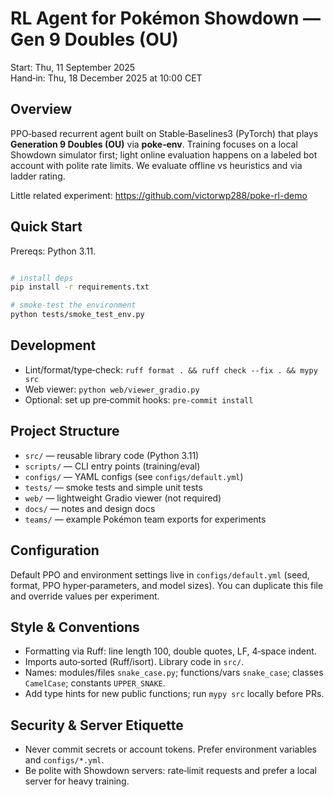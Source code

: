 # RL Agent for Pokémon Showdown — Gen 9 Doubles (OU)

Start: Thu, 11 September 2025  
Hand‑in: Thu, 18 December 2025 at 10:00 CET

## Overview
PPO‑based recurrent agent built on Stable‑Baselines3 (PyTorch) that plays
**Generation 9 Doubles (OU)** via **poke‑env**. Training focuses on a local
Showdown simulator first; light online evaluation happens on a labeled bot
account with polite rate limits. We evaluate offline vs heuristics and via
ladder rating.

Little related experiment: https://github.com/victorwp288/poke-rl-demo

## Quick Start
Prereqs: Python 3.11. 

```bash

# install deps
pip install -r requirements.txt

# smoke‑test the environment
python tests/smoke_test_env.py
```

## Development
- Lint/format/type‑check: `ruff format . && ruff check --fix . && mypy src`
- Web viewer: `python web/viewer_gradio.py`
- Optional: set up pre‑commit hooks: `pre-commit install`

## Project Structure
- `src/` — reusable library code (Python 3.11)
- `scripts/` — CLI entry points (training/eval)
- `configs/` — YAML configs (see `configs/default.yml`)
- `tests/` — smoke tests and simple unit tests
- `web/` — lightweight Gradio viewer (not required)
- `docs/` — notes and design docs
- `teams/` — example Pokémon team exports for experiments



## Configuration
Default PPO and environment settings live in `configs/default.yml` (seed,
format, PPO hyper‑parameters, and model sizes). You can duplicate this file and
override values per experiment.

## Style & Conventions
- Formatting via Ruff: line length 100, double quotes, LF, 4‑space indent.
- Imports auto‑sorted (Ruff/isort). Library code in `src/`.
- Names: modules/files `snake_case.py`; functions/vars `snake_case`; classes
  `CamelCase`; constants `UPPER_SNAKE`.
- Add type hints for new public functions; run `mypy src` locally before PRs.

## Security & Server Etiquette
- Never commit secrets or account tokens. Prefer environment variables and
  `configs/*.yml`.
- Be polite with Showdown servers: rate‑limit requests and prefer a local
  server for heavy training.


